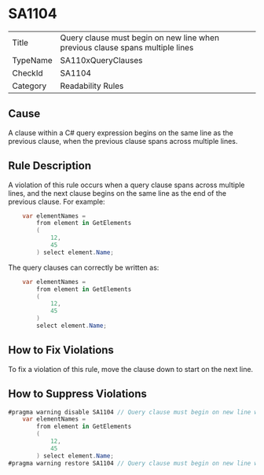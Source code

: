 # SA1104

<table>
<tr>
  <td>Title</td>
  <td>Query clause must begin on new line when previous clause spans multiple lines</td>
</tr>
<tr>
  <td>TypeName</td>
  <td>SA110xQueryClauses</td>
</tr>
<tr>
  <td>CheckId</td>
  <td>SA1104</td>
</tr>
<tr>
  <td>Category</td>
  <td>Readability Rules</td>
</tr>
</table>

## Cause

A clause within a C# query expression begins on the same line as the previous clause, when the previous clause spans across multiple lines.

## Rule Description

A violation of this rule occurs when a query clause spans across multiple lines, and the next clause begins on the same line as the end of the previous clause. For example:
```c#
    var elementNames =
        from element in GetElements
        (
            12,
			45
        ) select element.Name;
```

The query clauses can correctly be written as:
```c#
    var elementNames =
        from element in GetElements
        (
            12,
			45
        )
		select element.Name;
```
 
## How to Fix Violations

To fix a violation of this rule, move the clause down to start on the next line.

## How to Suppress Violations

```c#
#pragma warning disable SA1104 // Query clause must begin on new line when previous clause spans multiple lines
    var elementNames =
        from element in GetElements
        (
            12,
			45
        ) select element.Name;
#pragma warning restore SA1104 // Query clause must begin on new line when previous clause spans multiple lines
```
